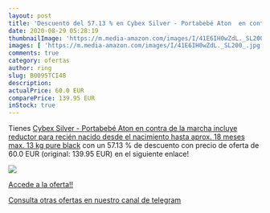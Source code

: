 ```yaml
---
layout: post
title: 'Descuento del 57.13 % en Cybex Silver - Portabebé Aton  en contra'
date: 2020-08-29 05:28:19
thumbnailImage: 'https://m.media-amazon.com/images/I/41E6IH0wZdL._SL200_.jpg'
images: [ 'https://m.media-amazon.com/images/I/41E6IH0wZdL._SL200_.jpg' ]
comments: true
category: ofertas
author: ring
slug: B0095TCI48
description:
actualPrice: 60.0 EUR
comparePrice: 139.95 EUR
inStock: true
---
```


Tienes [Cybex Silver - Portabebé Aton  en contra de la marcha  incluye reductor para recién nacido  desde el nacimiento hasta aprox. 18 meses  max. 13 kg  pure black](https://www.amazon.com/dp/B0095TCI48/?tag=redken08-20) con un 57.13 % de descuento con precio de oferta de 60.0 EUR (original: 139.95 EUR) en el siguiente enlace!

[![](https://m.media-amazon.com/images/I/41E6IH0wZdL._SL200_.jpg)](https://www.amazon.com/dp/B0095TCI48/?tag=redken08-20)

[Accede a la oferta!!](https://www.amazon.com/dp/B0095TCI48/?tag=redken08-20)

[Consulta otras ofertas en nuestro canal de telegram](https://t.me/s/ofertas25)
